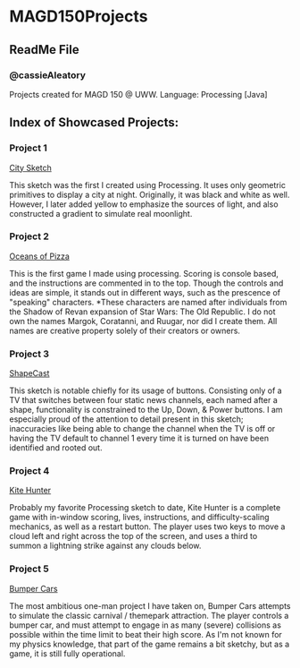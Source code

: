 # MAGD150Projects
## ReadMe File
### @cassieAleatory

Projects created for MAGD 150 @ UWW. Language: Processing [Java]


## Index of Showcased Projects:


### Project 1

[City Sketch](https://github.com/OchowskiAM/MAGD150Projects/blob/gh-pages/f17magd150lab10a_ochowski/f17magd150lab10a_ochowski.pde)

This sketch was the first I created using Processing. It uses only geometric primitives to display a city at night. Originally, it was black and white as well. However, I later added yellow to emphasize the sources of light, and also constructed a gradient to simulate real moonlight.


### Project 2

[Oceans of Pizza](https://github.com/OchowskiAM/MAGD150Projects/blob/gh-pages/f17magd150lab04_ochowski/f17magd150lab04_ochowski.pde)

This is the first game I made using processing. Scoring is console based, and the instructions are commented in to the top. Though the controls and ideas are simple, it stands out in different ways, such as the prescence of "speaking" characters.
*These characters are named after individuals from the Shadow of Revan expansion of Star Wars: The Old Republic. I do not own the names Margok, Coratanni, and Ruugar, nor did I create them. All names are creative property solely of their creators or owners.


### Project 3

[ShapeCast](https://github.com/OchowskiAM/MAGD150Projects/blob/gh-pages/f17magd150lab05_ochowski/f17magd150lab05_ochowski.pde)

This sketch is notable chiefly for its usage of buttons. Consisting only of a TV that switches between four static news channels, each named after a shape, functionality is constrained to the Up, Down, & Power buttons. I am especially proud of the attention to detail present in this sketch; inaccuracies like being able to change the channel when the TV is off or having the TV default to channel 1 every time it is turned on have been identified and rooted out.


### Project 4

[Kite Hunter](https://github.com/OchowskiAM/MAGD150Projects/blob/gh-pages/f17magd150lab06_ochowski/f17magd150lab06_ochowski.pde)

Probably my favorite Processing sketch to date, Kite Hunter is a complete game with in-window scoring, lives, instructions, and difficulty-scaling mechanics, as well as a restart button. The player uses two keys to move a cloud left and right across the top of the screen, and uses a third to summon a lightning strike against any clouds below.


### Project 5

[Bumper Cars](https://github.com/OchowskiAM/MAGD150Projects/blob/gh-pages/f17magd150lab07_ochowski/f17magd150lab07_ochowski.pde)

The most ambitious one-man project I have taken on, Bumper Cars attempts to simulate the classic carnival / themepark attraction. The player controls a bumper car, and must attempt to engage in as many (severe) collisions as possible within the time limit to beat their high score. As I'm not known for my physics knowledge, that part of the game remains a bit sketchy, but as a game, it is still fully operational.
